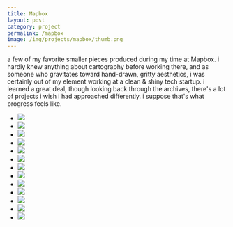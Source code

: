 ```yaml
---
title: Mapbox
layout: post
category: project
permalink: /mapbox
image: /img/projects/mapbox/thumb.png
---
```


<div class='desc fixed'>
	<p>a few of my favorite smaller pieces produced during my time at Mapbox. i hardly knew anything about cartography before working there, and as someone who gravitates toward hand-drawn, gritty aesthetics, i was certainly out of my element working at a clean & shiny tech startup. i learned a great deal, though looking back through the archives, there's a lot of projects i wish i had approached differently. i suppose that's what progress feels like.</p>
</div>

<ul class='img-column'>
	<li><img src='/img/projects/mapbox/missionpatch.png' /></li>
	<li><img src='/img/projects/mapbox/notebook.jpg' /></li>
	<li><img src='/img/projects/mapbox/rocketbear.png' /></li>
	<li><img src='/img/projects/mapbox/tech-diff.gif' /></li>
	<li><img src='/img/projects/mapbox/easyrider.gif' /></li>
	<li><img src='/img/projects/mapbox/rocket-slide.jpg' /></li>
	<li><img src='/img/projects/mapbox/bar.gif' /></li>
	<li><img src='/img/projects/mapbox/surfer.gif' /></li>
	<li><img src='/img/projects/mapbox/foundations.png' /></li>
	<li><img src='/img/projects/mapbox/coffee.gif' /></li>
	<li><img src='/img/projects/mapbox/mars.jpg' /></li>
	<li><img src='/img/projects/mapbox/computer.gif' /></li>
	<li><img src='/img/projects/mapbox/luggage.gif' /></li>
</ul>